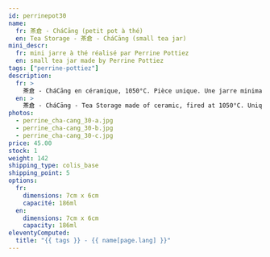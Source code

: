 ```yaml
---
id: perrinepot30
name:
  fr: 茶倉 - CháCāng (petit pot à thé)
  en: Tea Storage - 茶倉 - CháCāng (small tea jar)
mini_descr:
  fr: mini jarre à thé réalisé par Perrine Pottiez
  en: small tea jar made by Perrine Pottiez
tags: ["perrine-pottiez"]
description:
  fr: >
    茶倉 - CháCāng en céramique, 1050°C. Pièce unique. Une jarre minimaliste idéale pour le rite du GōngFūChá - 工夫茶.
  en: >
    茶倉 - CháCāng - Tea Storage made of ceramic, fired at 1050°C. Unique piece. A minimalist jar perfect for the GōngFūChá - 工夫茶.
photos:
  - perrine_cha-cang_30-a.jpg
  - perrine_cha-cang_30-b.jpg
  - perrine_cha-cang_30-c.jpg
price: 45.00
stock: 1
weight: 142
shipping_type: colis_base
shipping_point: 5
options:
  fr:
    dimensions: 7cm x 6cm
    capacité: 186ml
  en:
    dimensions: 7cm x 6cm
    capacity: 186ml
eleventyComputed:
  title: "{{ tags }} - {{ name[page.lang] }}"
---
```

